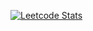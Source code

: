 [![Leetcode Stats](https://leetcard.jacoblin.cool/JacobLinCool)](https://leetcode.com/PatrickBateman)
